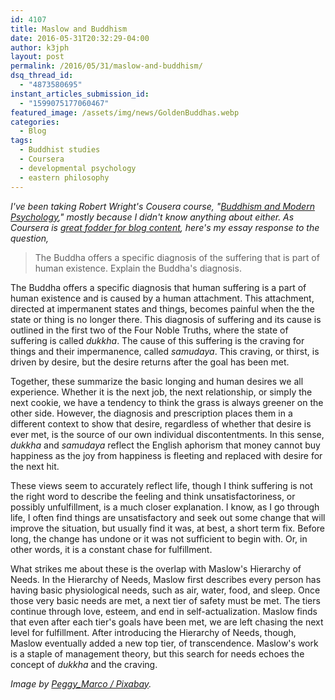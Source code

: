 ```yaml
---
id: 4107
title: Maslow and Buddhism
date: 2016-05-31T20:32:29-04:00
author: k3jph
layout: post
permalink: /2016/05/31/maslow-and-buddhism/
dsq_thread_id:
  - "4873580695"
instant_articles_submission_id:
  - "1599075177060467"
featured_image: /assets/img/news/GoldenBuddhas.webp
categories:
  - Blog
tags:
  - Buddhist studies
  - Coursera
  - developmental psychology
  - eastern philosophy
---
```

_I've been taking Robert Wright's Cousera course, "[Buddhism and Modern Psychology](https://www.coursera.org/learn/science-of-meditation/)," mostly because I didn't know anything about either.  As Coursera is [great fodder for blog content](https://jameshoward.us/page/2/?s=coursera), here's my essay response to the question,_
>  The Buddha offers a specific diagnosis of the suffering that is part of human existence. Explain the Buddha's diagnosis.

The Buddha offers a specific diagnosis that human suffering is a part of human existence and is caused by a human attachment.  This attachment, directed at impermanent states and things, becomes painful when the the state or thing is no longer there.  This diagnosis of suffering and its cause is outlined in the first two of the Four Noble Truths, where the state of suffering is called _dukkha_.  The cause of this suffering is the craving for things and their impermanence, called _samudaya_.  This craving, or thirst, is driven by desire, but the desire returns after the goal has been met. 

Together, these summarize the basic longing and human desires we all experience.  Whether it is the next job, the next relationship, or simply the next cookie, we have a tendency to think the grass is always greener on the other side.  However, the diagnosis and prescription places them in a different context to show that desire, regardless of whether that desire is ever met, is the source of our own individual discontentments.  In this sense, _dukkha_ and _samudaya_ reflect the English aphorism that money cannot buy happiness as the joy from happiness is fleeting and replaced with desire for the next hit.

These views seem to accurately reflect life, though I think suffering is not the right word to describe the feeling and think unsatisfactoriness, or possibly unfulfillment, is a much closer explanation.  I know, as I go through life, I often find things are unsatisfactory and seek out some change that will improve the situation, but usually find it was, at best, a short term fix.  Before long, the change has undone or it was not sufficient to begin with.  Or, in other words, it is a constant chase for fulfillment.

What strikes me about these is the overlap with Maslow's Hierarchy of Needs.  In the Hierarchy of Needs, Maslow first describes every person has having basic physiological needs, such as air, water, food, and sleep.  Once those very basic needs are met, a next tier of safety must be met.  The tiers continue through love, esteem, and end in self-actualization.  Maslow finds that even after each tier's goals have been met, we are left chasing the next level for fulfillment.  After introducing the Hierarchy of Needs, though, Maslow eventually added a new top tier, of transcendence.  Maslow's work is a staple of management theory, but this search for needs echoes the concept of _dukkha_ and the craving.

_Image by [Peggy\_Marco / Pixabay](https://pixabay.com/en/buddha-gold-buddhism-asia-gilded-1029073/)._

